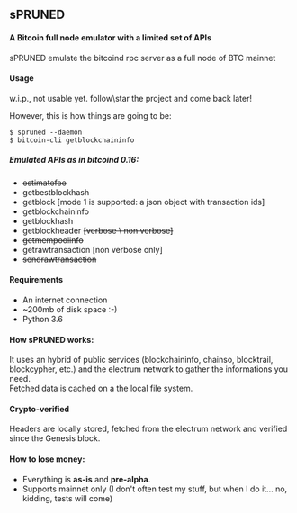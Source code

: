 ## sPRUNED
#### A Bitcoin full node emulator with a limited set of APIs
<p>sPRUNED emulate the bitcoind rpc server as a full node of BTC mainnet</p>

#### Usage
w.i.p., not usable yet. follow\star the project and come back later!

However, this is how things are going to be:
```
$ spruned --daemon
$ bitcoin-cli getblockchaininfo
```

##### Emulated APIs as in bitcoind 0.16:

- <s>estimatefee</s>
- getbestblockhash
- getblock [mode 1 is supported: a json object with transaction ids]
- getblockchaininfo
- getblockhash
- getblockheader <s>[verbose \ non verbose]</s>
- <s>getmempoolinfo</s>
- getrawtransaction [non verbose only]
- <s>sendrawtransaction</s>


#### Requirements
- An internet connection
- ~200mb of disk space :-)
- Python 3.6


#### How sPRUNED works:
It uses an hybrid of public services (blockchaininfo, chainso, blocktrail, blockcypher, etc.) and 
the electrum network to gather the informations you need.<br />
Fetched data is cached on a the local file system.<br />
 
#### Crypto-verified
Headers are locally stored, fetched from the electrum network and verified since the Genesis block.  

#### How to lose money: 
- Everything is **as-is** and **pre-alpha**.
- Supports mainnet only (I don't often test my stuff, but when I do it... no, kidding, tests will come)
